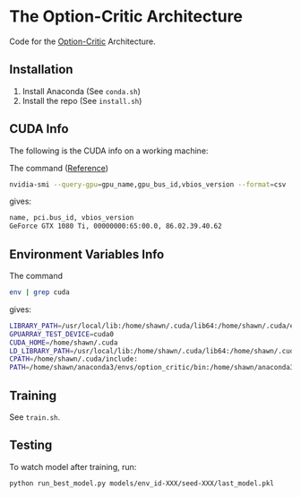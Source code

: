 # The Option-Critic Architecture

Code for the [Option-Critic](https://arxiv.org/pdf/1609.05140v2.pdf) Architecture.

## Installation

1. Install Anaconda (See `conda.sh`)
2. Install the repo (See `install.sh`)

## CUDA Info

The following is the CUDA info on a working machine:

The command ([Reference](https://nvidia.custhelp.com/app/answers/detail/a_id/3751/~/useful-nvidia-smi-queries))

```bash
nvidia-smi --query-gpu=gpu_name,gpu_bus_id,vbios_version --format=csv
```

gives:

```bash
name, pci.bus_id, vbios_version
GeForce GTX 1080 Ti, 00000000:65:00.0, 86.02.39.40.62
```

## Environment Variables Info

The command

```bash
env | grep cuda
```

gives:

```bash
LIBRARY_PATH=/usr/local/lib:/home/shawn/.cuda/lib64:/home/shawn/.cuda/extras/CUPTI/lib64:
GPUARRAY_TEST_DEVICE=cuda0
CUDA_HOME=/home/shawn/.cuda
LD_LIBRARY_PATH=/usr/local/lib:/home/shawn/.cuda/lib64:/home/shawn/.cuda/extras/CUPTI/lib64:
CPATH=/home/shawn/.cuda/include:
PATH=/home/shawn/anaconda3/envs/option_critic/bin:/home/shawn/anaconda3/condabin:/home/shawn/py27/bin:/home/shawn/bin:/home/shawn/.local/bin:/home/shawn/.cuda/bin:/usr/local/sbin:/usr/local/bin:/usr/sbin:/usr/bin:/sbin:/bin:/usr/games:/usr/local/games:/snap/bin
```

## Training

See `train.sh`.

## Testing

To watch model after training, run:

```bash
python run_best_model.py models/env_id-XXX/seed-XXX/last_model.pkl
```
